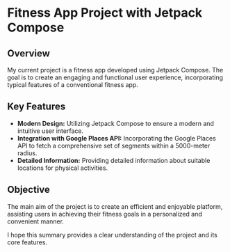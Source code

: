 # Fitness App Project with Jetpack Compose

## Overview
My current project is a fitness app developed using Jetpack Compose. The goal is to create an engaging and functional user experience, incorporating typical features of a conventional fitness app.

## Key Features
- **Modern Design:** Utilizing Jetpack Compose to ensure a modern and intuitive user interface.
- **Integration with Google Places API:** Incorporating the Google Places API to fetch a comprehensive set of segments within a 5000-meter radius.
- **Detailed Information:** Providing detailed information about suitable locations for physical activities.

## Objective
The main aim of the project is to create an efficient and enjoyable platform, assisting users in achieving their fitness goals in a personalized and convenient manner.

I hope this summary provides a clear understanding of the project and its core features.
